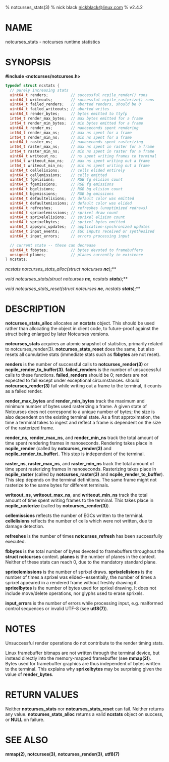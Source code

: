 % notcurses_stats(3)
% nick black <nickblack@linux.com>
% v2.4.2

# NAME

notcurses_stats - notcurses runtime statistics

# SYNOPSIS

**#include <notcurses/notcurses.h>**

```c
typedef struct ncstats {
  // purely increasing stats
  uint64_t renders;          // successful ncpile_render() runs
  uint64_t writeouts;        // successful ncpile_rasterize() runs
  uint64_t failed_renders;   // aborted renders, should be 0
  uint64_t failed_writeouts; // aborted writes
  uint64_t render_bytes;     // bytes emitted to ttyfp
  int64_t render_max_bytes;  // max bytes emitted for a frame
  int64_t render_min_bytes;  // min bytes emitted for a frame
  uint64_t render_ns;        // nanoseconds spent rendering
  int64_t render_max_ns;     // max ns spent for a frame
  int64_t render_min_ns;     // min ns spent for a frame
  uint64_t raster_ns;        // nanoseconds spent rasterizing
  int64_t raster_max_ns;     // max ns spent in raster for a frame
  int64_t raster_min_ns;     // min ns spent in raster for a frame
  uint64_t writeout_ns;      // ns spent writing frames to terminal
  int64_t writeout_max_ns;   // max ns spent writing out a frame
  int64_t writeout_min_ns;   // min ns spent writing out a frame
  uint64_t cellelisions;     // cells elided entirely
  uint64_t cellemissions;    // cells emitted
  uint64_t fgelisions;       // RGB fg elision count
  uint64_t fgemissions;      // RGB fg emissions
  uint64_t bgelisions;       // RGB bg elision count
  uint64_t bgemissions;      // RGB bg emissions
  uint64_t defaultelisions;  // default color was emitted
  uint64_t defaultemissions; // default color was elided
  uint64_t refreshes;        // refreshes (unoptimized redraws)
  uint64_t sprixelemissions; // sprixel draw count
  uint64_t sprixelelisions;  // sprixel elision count
  uint64_t sprixelbytes;     // sprixel bytes emitted
  uint64_t appsync_updates;  // application-synchronized updates
  uint64_t input_events;     // EGC inputs received or synthesized
  uint64_t input_errors;     // errors processing input

  // current state -- these can decrease
  uint64_t fbbytes;          // bytes devoted to framebuffers
  unsigned planes;           // planes currently in existence
} ncstats;
```

**ncstats* notcurses_stats_alloc(struct notcurses* ***nc***);**

**void notcurses_stats(struct notcurses* ***nc***, ncstats* ***stats***);**

**void notcurses_stats_reset(struct notcurses* ***nc***, ncstats* ***stats***);**

# DESCRIPTION

**notcurses_stats_alloc** allocates an **ncstats** object. This should be used
rather than allocating the object in client code, to future-proof against
the struct being enlarged by later Notcurses versions.

**notcurses_stats** acquires an atomic snapshot of statistics, primarily
related to notcurses_render(3). **notcurses_stats_reset** does the same, but
also resets all cumulative stats (immediate stats such as **fbbytes** are not
reset).

**renders** is the number of successful calls to **notcurses_render(3)**
or **ncpile_render_to_buffer(3)**. **failed_renders** is the number of
unsuccessful calls to these functions. **failed_renders** should be 0;
renders are not expected to fail except under exceptional circumstances.
should **notcurses_render(3)** fail while writing out a frame to the terminal,
it counts as a failed render.

**render_max_bytes** and **render_min_bytes** track the maximum and minimum
number of bytes used rasterizing a frame. A given state of Notcurses does not
correspond to a unique number of bytes; the size is also dependent on the
existing terminal state. As a first approximation, the time a terminal takes to
ingest and reflect a frame is dependent on the size of the rasterized frame.

**render_ns**, **render_max_ns**, and **render_min_ns** track the total
amount of time spent rendering frames in nanoseconds. Rendering
takes place in **ncpile_render** (called by **notcurses_render(3)** and
**ncpile_render_to_buffer**). This step is independent of the terminal.

**raster_ns**, **raster_max_ns**, and **raster_min_ns** track the total
amount of time spent rasterizing frames in nanoseconds. Rasterizing
takes place in **ncpile_raster** (called by **notcurses_raster(3)** and
**ncpile_render_to_buffer**). This step depends on the terminal definitions.
The same frame might not rasterize to the same bytes for different terminals.

**writeout_ns**, **writeout_max_ns**, and **writeout_min_ns** track the total
amount of time spent writing frames to the terminal. This takes place in
**ncpile_rasterize** (called by **notcurses_render(3)**).

**cellemissions** reflects the number of EGCs written to the terminal.
**cellelisions** reflects the number of cells which were not written, due to
damage detection.

**refreshes** is the number of times **notcurses_refresh** has been
successfully executed.

**fbbytes** is the total number of bytes devoted to framebuffers throughout
the **struct notcurses** context. **planes** is the number of planes in the
context. Neither of these stats can reach 0, due to the mandatory standard
plane.

**sprixelemissions** is the number of sprixel draws. **sprixelelisions** is
the number of times a sprixel was elided--essentially, the number of times
a sprixel appeared in a rendered frame without freshly drawing it.
**sprixelbytes** is the number of bytes used for sprixel drawing. It does not
include move/delete operations, nor glyphs used to erase sprixels.

**input_errors** is the number of errors while processing input, e.g.
malformed control sequences or invalid UTF-8 (see **utf8(7)**).

# NOTES

Unsuccessful render operations do not contribute to the render timing stats.

Linux framebuffer bitmaps are not written through the terminal device, but
instead directly into the memory-mapped framebuffer (see **mmap(2)**). Bytes
used for framebuffer graphics are thus independent of bytes written to the
terminal. This explains why **sprixelbytes** may be surprising given the
value of **render_bytes**.

# RETURN VALUES

Neither **notcurses_stats** nor **notcurses_stats_reset** can fail. Neither
returns any value. **notcurses_stats_alloc** returns a valid **ncstats**
object on success, or **NULL** on failure.

# SEE ALSO

**mmap(2)**,
**notcurses(3)**,
**notcurses_render(3)**,
**utf8(7)**
